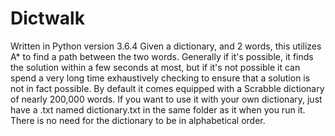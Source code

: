 # Dictwalk
Written in Python version 3.6.4
Given a dictionary, and 2 words, this utilizes A* to find a path between the two words. Generally if it's possible, it finds the solution within a few seconds at most, but if it's not possible it can spend a very long time exhaustively checking to ensure that a solution is not in fact possible.
By default it comes equipped with a Scrabble dictionary of nearly 200,000 words. If you want to use it with your own dictionary, just have a .txt named dictionary.txt in the same folder as it when you run it. There is no need for the dictionary to be in alphabetical order.
